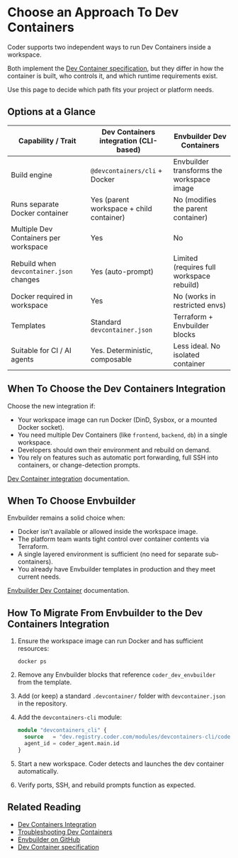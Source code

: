 # Choose an Approach To Dev Containers

Coder supports two independent ways to run Dev Containers inside a workspace.

Both implement the [Dev Container specification](https://containers.dev/), but they differ in how the container is built,
who controls it, and which runtime requirements exist.

Use this page to decide which path fits your project or platform needs.

## Options at a Glance

| Capability / Trait                       | Dev Containers integration (CLI-based)   | Envbuilder Dev Containers                 |
|------------------------------------------|------------------------------------------|-------------------------------------------|
| Build engine                             | `@devcontainers/cli` + Docker            | Envbuilder transforms the workspace image |
| Runs separate Docker container           | Yes (parent workspace + child container) | No (modifies the parent container)        |
| Multiple Dev Containers per workspace    | Yes                                      | No                                        |
| Rebuild when `devcontainer.json` changes | Yes (auto-prompt)                        | Limited (requires full workspace rebuild) |
| Docker required in workspace             | Yes                                      | No (works in restricted envs)             |
| Templates                                | Standard `devcontainer.json`             | Terraform + Envbuilder blocks             |
| Suitable for CI / AI agents              | Yes. Deterministic, composable           | Less ideal. No isolated container         |

## When To Choose the Dev Containers Integration

Choose the new integration if:

- Your workspace image can run Docker (DinD, Sysbox, or a mounted Docker socket).
- You need multiple Dev Containers (like `frontend`, `backend`, `db`) in a single workspace.
- Developers should own their environment and rebuild on demand.
- You rely on features such as automatic port forwarding, full SSH into containers, or change-detection prompts.

[Dev Container integration](./devcontainers.md) documentation.

## When To Choose Envbuilder

Envbuilder remains a solid choice when:

- Docker isn’t available or allowed inside the workspace image.
- The platform team wants tight control over container contents via Terraform.
- A single layered environment is sufficient (no need for separate sub-containers).
- You already have Envbuilder templates in production and they meet current needs.

[Envbuilder Dev Container](../managing-templates/devcontainers/add-devcontainer.md#envbuilder-terraform-provider) documentation.

## How To Migrate From Envbuilder to the Dev Containers Integration

1. Ensure the workspace image can run Docker and has sufficient resources:

   ```shell
   docker ps
   ```

1. Remove any Envbuilder blocks that reference `coder_dev_envbuilder` from the template.
1. Add (or keep) a standard `.devcontainer/` folder with `devcontainer.json` in the repository.
1. Add the `devcontainers-cli` module:

   ```terraform
   module "devcontainers_cli" {
     source   = "dev.registry.coder.com/modules/devcontainers-cli/coder"
     agent_id = coder_agent.main.id
   }
   ```

1. Start a new workspace.
   Coder detects and launches the dev container automatically.
1. Verify ports, SSH, and rebuild prompts function as expected.

## Related Reading

- [Dev Containers Integration](./index.md)
- [Troubleshooting Dev Containers](../../../user-guides/devcontainers/troubleshooting-dev-containers.md)
- [Envbuilder on GitHub](https://github.com/coder/envbuilder)
- [Dev Container specification](https://containers.dev/)
